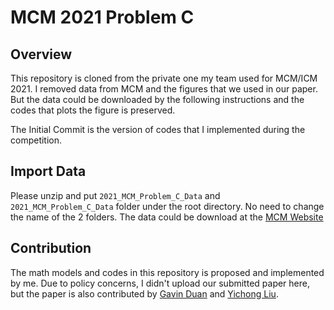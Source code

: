 # MCM 2021 Problem C

## Overview
This repository is cloned from the private one my team used for MCM/ICM 2021. I removed data from MCM and the figures that we used in our paper. But the data could be downloaded by the following instructions and the codes that plots the figure is preserved.  
  
The Initial Commit is the version of codes that I implemented during the competition.

## Import Data
Please unzip and put `2021_MCM_Problem_C_Data` and `2021_MCM_Problem_C_Data` folder under the root directory. No need to change the name of the 2 folders. The data could be download at the [MCM Website](https://www.comap.com/undergraduate/contests/mcm/contests/2021/problems/)

## Contribution
The math models and codes in this repository is proposed and implemented by me. Due to policy concerns, I didn't upload our submitted paper here, but the paper is also contributed by [Gavin Duan](https://github.com/GavinDuan513) and [Yichong Liu](https://github.com/YiChong-Liu).
